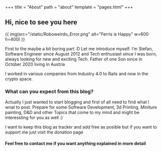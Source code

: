 +++
title = "About"
path = "about"
template = "pages.html"
+++

## Hi, nice to see you here

{{ img(src="/static/Roboweirdo_Error.png" alt="Ferris is Happy" w=600 h=400) }}

First to the maybe a bit boring part :D
Let me introduce myself. I’m Stefan, Software Engineer since August 2012 and Tech enthusiast since I was born, always looking for new and exciting Tech. Father of one Son since in October 2020 living in Austria

I worked in various companies from Industry 4.0 to Rails and now in the crypto space.

### What can you expect from this blog?

Actually I just wanted to start blogging and first of all need to find what I wnat to post. Prepare for some Software Development, 3d Printing, Miniture painting, D&D and other Topics that come to my mind and might be interessting for you as well :)

I want to keep this blog as tracker and add free as posible but if you want to support me just visit the donation page

#### Feel free to contact me if you want anything explained in more detail
